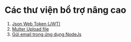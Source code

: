 # Các thư viện bổ trợ nâng cao

1. [Json Web Token (JWT)](Jwt.md)
2. [Multer Upload file](uploadMulter.md)
3. [Gửi email trong ứng dụng NodeJs](nodemailer.md)